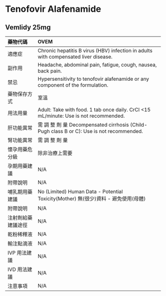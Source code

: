 # Tenofovir Alafenamide

## Vemlidy 25mg

| 藥物代碼 | OVEM |
| :--- | :--- |
| 適應症 | Chronic hepatitis B virus \(HBV\) infection in adults with compensated liver disease. |
| 副作用 | Headache, abdominal pain, fatigue, cough, nausea, back pain. |
| 禁忌 | Hypersensitivity to tenofovir alafenamide or any component of the formulation. |
| 藥物保存方式 | 室溫 |
| 用法用量 | Adult: Take with food. 1 tab once daily. CrCl &lt;15 mL/minute: Use is not recommended. |
| 肝功能異常 | 需 調 整 劑 量  Decompensated cirrhosis \(Child-Pugh class B or C\): Use is not recommended. |
| 腎功能異常 | 需 調 整 劑 量 |
| 懷孕用藥危分級 | 除非治療上需要 |
| 孕期用藥建議 | N/A |
| 附帶說明 | N/A |
| 哺乳期用藥建議 | No \(Limited\) Human Data - Potential Toxicity\(Mother\) 無\(很少\)資料 - 避免使用\(母體\) |
| 附帶說明 | N/A |
| 注射劑給藥建議途徑 | N/A |
| 乾粉稀釋液 | N/A |
| 輸注點滴液 | N/A |
| IVP 用法建議 | N/A |
| IVD 用法建議 | N/A |
| 注意事項 | N/A |


